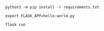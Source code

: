 ```
python3 -m pip install -r requirements.txt
```

```
export FLASK_APP=hello-world.py
```

```
flask run
```
